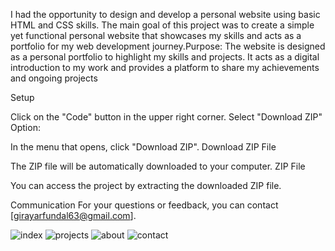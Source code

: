 I had the opportunity to design and develop a personal website using basic HTML and CSS skills. The main goal of this project was to create a simple yet functional personal website that showcases my skills and acts as a portfolio for my web development journey.Purpose: The website is designed as a personal portfolio to highlight my skills and projects. It acts as a digital introduction to my work and provides a platform to share my achievements and ongoing projects


Setup

Click on the "Code" button in the upper right corner. Select "Download ZIP" Option:

In the menu that opens, click "Download ZIP". Download ZIP File

The ZIP file will be automatically downloaded to your computer. ZIP File

You can access the project by extracting the downloaded ZIP file.

Communication For your questions or feedback, you can contact [girayarfundal63@gmail.com].



![index](https://github.com/user-attachments/assets/5c56df7c-c450-46bd-ba0b-f7f016b843a3)
![projects](https://github.com/user-attachments/assets/083d55d9-010b-4e75-9b38-51c7d1498f47)
![about](https://github.com/user-attachments/assets/d0bfaa89-655e-485c-bc71-ce4229601c8a)
![contact](https://github.com/user-attachments/assets/47fc831f-5ab4-49f9-aebe-4885a9defe8c)

